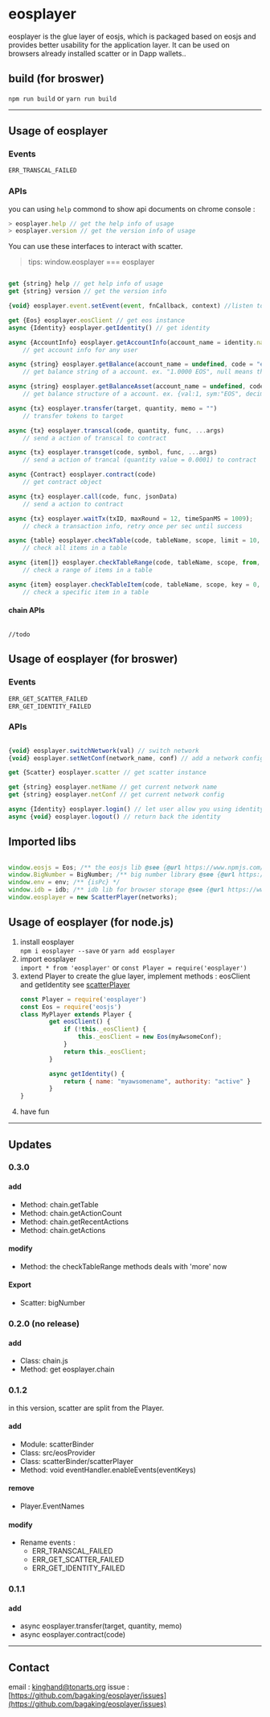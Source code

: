# eosplayer

eosplayer is the glue layer of eosjs, which is packaged based on eosjs and provides better usability for the application layer. It can be used on browsers already installed scatter or in Dapp wallets..

## build (for broswer)

`npm run build` or `yarn run build`

---

## Usage of eosplayer

### Events

```js
ERR_TRANSCAL_FAILED
```

### APIs

you can using `help` commond to show api documents on chrome console :

```js
> eosplayer.help // get the help info of usage
> eosplayer.version // get the version info of usage
```

You can use these interfaces to interact with scatter.
> tips: window.eosplayer === eosplayer

``` js

get {string} help // get help info of usage
get {string} version // get the version info

{void} eosplayer.event.setEvent(event, fnCallback, context) //listen to a event

get {Eos} eosplayer.eosClient // get eos instance
async {Identity} eosplayer.getIdentity() // get identity

async {AccountInfo} eosplayer.getAccountInfo(account_name = identity.name)
    // get account info for any user

async {string} eosplayer.getBalance(account_name = undefined, code = "eosio.token")
    // get balance string of a account. ex. "1.0000 EOS", null means that the account dosen't have any token,

async {string} eosplayer.getBalanceAsset(account_name = undefined, code = "eosio.token")
    // get balance structure of a account. ex. {val:1, sym:"EOS", decimal:4}

async {tx} eosplayer.transfer(target, quantity, memo = "")
    // transfer tokens to target

async {tx} eosplayer.transcal(code, quantity, func, ...args)
    // send a action of transcal to contract

async {tx} eosplayer.transget(code, symbol, func, ...args)
    // send a action of trancal (quantity value = 0.0001) to contract

async {Contract} eosplayer.contract(code)
    // get contract object

async {tx} eosplayer.call(code, func, jsonData)
    // send a action to contract

async {tx} eosplayer.waitTx(txID, maxRound = 12, timeSpanMS = 1009);
    // check a transaction info, retry once per sec until success

async {table} eosplayer.checkTable(code, tableName, scope, limit = 10, lower_bound = 0, upper_bound = -1, index_position = 1)
    // check all items in a table

async {item[]} eosplayer.checkTableRange(code, tableName, scope, from, length = 1, index_position = 1)
    // check a range of items in a table

async {item} eosplayer.checkTableItem(code, tableName, scope, key = 0, index_position = 1)
    // check a specific item in a table
```

#### chain APIs

```js

//todo

```

## Usage of eosplayer (for broswer)

### Events

```js
ERR_GET_SCATTER_FAILED  
ERR_GET_IDENTITY_FAILED
```

### APIs

``` js

{void} eosplayer.switchNetwork(val) // switch network
{void} eosplayer.setNetConf(network_name, conf) // add a network config at runtime

get {Scatter} eosplayer.scatter // get scatter instance

get {string} eosplayer.netName // get current network name
get {string} eosplayer.netConf // get current network config

async {Identity} eosplayer.login() // let user allow you using identity
async {void} eosplayer.logout() // return back the identity

```

## Imported libs

``` js

window.eosjs = Eos; /** the eosjs lib @see {@url https://www.npmjs.com/package/eosjs} */
window.BigNumber = BigNumber; /** big number library @see {@url https://www.npmjs.com/package/bignumber.js} */
window.env = env; /** {isPc} */
window.idb = idb; /** idb lib for browser storage @see {@url https://www.npmjs.com/package/idb } */
window.eosplayer = new ScatterPlayer(networks);

```

## Usage of eosplayer (for node.js)

1. install eosplayer  
    `npm i eosplayer --save` or `yarn add eosplayer`
2. import eosplayer  
    `import * from 'eosplayer'` or `const Player = require('eosplayer')`
3. extend Player to create the glue layer, implement methods : eosClient and getIdentity
    see [scatterPlayer](https://github.com/bagaking/eosplayer/blob/master/scatterBinder/scatterPlayer.js)
    ```js
    const Player = require('eosplayer')
    const Eos = require('eosjs')
    class MyPlayer extends Player {
            get eosClient() {
                if (!this._eosClient) {
                    this._eosClient = new Eos(myAwsomeConf);
                }
                return this._eosClient;
            }

            async getIdentity() {
                return { name: "myawsomename", authority: "active" }
            }
    }
    ```
4. have fun

---

## Updates

### 0.3.0

#### add

- Method: chain.getTable
- Method: chain.getActionCount
- Method: chain.getRecentActions
- Method: chain.getActions

#### modify

- Method: the checkTableRange methods deals with 'more' now

#### Export

- Scatter: bigNumber

### 0.2.0 (no release)

#### add

- Class: chain.js
- Method: get eosplayer.chain

### 0.1.2

in this version, scatter are split from the Player.

#### add

- Module: scatterBinder
- Class: src/eosProvider
- Class: scatterBinder/scatterPlayer
- Method: void eventHandler.enableEvents(eventKeys)

#### remove

- Player.EventNames

#### modify

- Rename events :
  - ERR_TRANSCAL_FAILED
  - ERR_GET_SCATTER_FAILED
  - ERR_GET_IDENTITY_FAILED

### 0.1.1

#### add

- async eosplayer.transfer(target, quantity, memo)
- async eosplayer.contract(code)

---

## Contact

email : [kinghand@tonarts.org](kinghand@tonarts.org)
issue : [https://github.com/bagaking/eosplayer/issues](https://github.com/bagaking/eosplayer/issues)